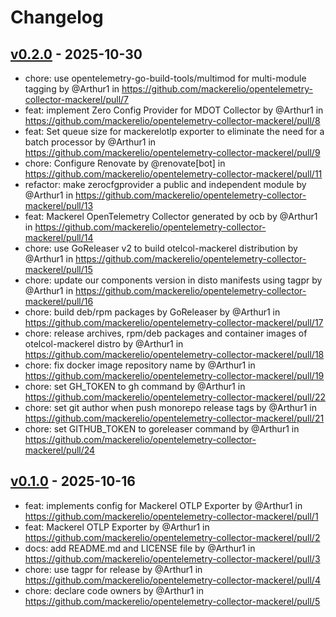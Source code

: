 # Changelog

## [v0.2.0](https://github.com/mackerelio/opentelemetry-collector-mackerel/compare/v0.1.0...v0.2.0) - 2025-10-30
- chore: use opentelemetry-go-build-tools/multimod for multi-module tagging by @Arthur1 in https://github.com/mackerelio/opentelemetry-collector-mackerel/pull/7
- feat: implement Zero Config Provider for MDOT Collector by @Arthur1 in https://github.com/mackerelio/opentelemetry-collector-mackerel/pull/8
- feat: Set queue size for mackerelotlp exporter to eliminate the need for a batch processor by @Arthur1 in https://github.com/mackerelio/opentelemetry-collector-mackerel/pull/9
- chore: Configure Renovate by @renovate[bot] in https://github.com/mackerelio/opentelemetry-collector-mackerel/pull/11
- refactor: make zerocfgprovider a public and independent module by @Arthur1 in https://github.com/mackerelio/opentelemetry-collector-mackerel/pull/13
- feat: Mackerel OpenTelemetry Collector generated by ocb by @Arthur1 in https://github.com/mackerelio/opentelemetry-collector-mackerel/pull/14
- chore: use GoReleaser v2 to build otelcol-mackerel distribution by @Arthur1 in https://github.com/mackerelio/opentelemetry-collector-mackerel/pull/15
- chore: update our components version in disto manifests using tagpr by @Arthur1 in https://github.com/mackerelio/opentelemetry-collector-mackerel/pull/16
- chore: build deb/rpm packages by GoReleaser by @Arthur1 in https://github.com/mackerelio/opentelemetry-collector-mackerel/pull/17
- chore: release archives, rpm/deb packages and container images of otelcol-mackerel distro by @Arthur1 in https://github.com/mackerelio/opentelemetry-collector-mackerel/pull/18
- chore: fix docker image repository name by @Arthur1 in https://github.com/mackerelio/opentelemetry-collector-mackerel/pull/19
- chore: set GH_TOKEN to gh command by @Arthur1 in https://github.com/mackerelio/opentelemetry-collector-mackerel/pull/22
- chore: set git author when push monorepo release tags by @Arthur1 in https://github.com/mackerelio/opentelemetry-collector-mackerel/pull/21
- chore: set GITHUB_TOKEN to goreleaser command by @Arthur1 in https://github.com/mackerelio/opentelemetry-collector-mackerel/pull/24

## [v0.1.0](https://github.com/mackerelio/opentelemetry-collector-mackerel/commits/v0.1.0) - 2025-10-16
- feat: implements config for Mackerel OTLP Exporter by @Arthur1 in https://github.com/mackerelio/opentelemetry-collector-mackerel/pull/1
- feat: Mackerel OTLP Exporter by @Arthur1 in https://github.com/mackerelio/opentelemetry-collector-mackerel/pull/2
- docs: add README.md and LICENSE file by @Arthur1 in https://github.com/mackerelio/opentelemetry-collector-mackerel/pull/3
- chore: use tagpr for release by @Arthur1 in https://github.com/mackerelio/opentelemetry-collector-mackerel/pull/4
- chore: declare code owners by @Arthur1 in https://github.com/mackerelio/opentelemetry-collector-mackerel/pull/5

